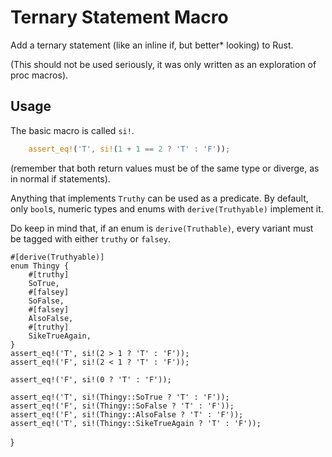 # Ternary Statement Macro
Add a ternary statement (like an inline if, but better* looking) to Rust.

(This should not be used seriously, it was only written as an exploration of proc macros).

## Usage
The basic macro is called `si!`.
```rs
    assert_eq!('T', si!(1 + 1 == 2 ? 'T' : 'F'));
```
(remember that both return values must be of the same type or diverge, as in normal if statements).

Anything that implements `Truthy` can be used as a predicate. By default, only `bool`s, numeric types and enums with `derive(Truthyable)` implement it.

Do keep in mind that, if an enum is `derive(Truthable)`, every variant must be tagged with either `truthy` or `falsey`.

```
#[derive(Truthyable)]
enum Thingy {
    #[truthy]
    SoTrue,
    #[falsey]
    SoFalse,
    #[falsey]
    AlsoFalse,
    #[truthy]
    SikeTrueAgain,
}
assert_eq!('T', si!(2 > 1 ? 'T' : 'F'));
assert_eq!('F', si!(2 < 1 ? 'T' : 'F'));

assert_eq!('F', si!(0 ? 'T' : 'F'));

assert_eq!('T', si!(Thingy::SoTrue ? 'T' : 'F'));
assert_eq!('F', si!(Thingy::SoFalse ? 'T' : 'F'));
assert_eq!('F', si!(Thingy::AlsoFalse ? 'T' : 'F'));
assert_eq!('T', si!(Thingy::SikeTrueAgain ? 'T' : 'F'));
```
}
